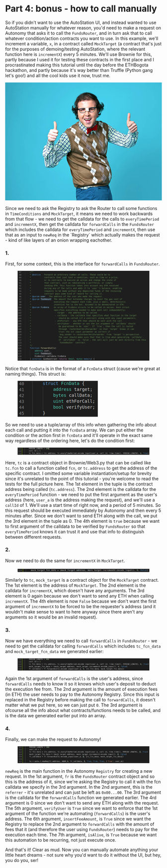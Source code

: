 # Part 4: bonus - how to call manually

So if you didn't want to use the AutoStation UI, and instead wanted to use AutoStation manually for whatever reason, you'd need to make a request on Autonomy that asks it to call the `FundsRouter`, and in turn ask that to call whatever condition/action contracts you want to use. In this example, we'll increment a variable, `x`, in a contract called `MockTarget` (a contract that's just for the purposes of demoing/testing AutoStation, where the relevant function here is `incrementX`) every 5 minutes. We'll use Brownie for this, partly because I used it for testing these contracts in the first place and I procrastinated making this tutorial until the day before the ETHBogota hackathon, and partly because it's way better than Truffle (Python gang let's goo!) and all the cool kids use it now, trust me.

![](../../.gitbook/assets/image.png)

Since we need to ask the Registry to ask the Router to call some functions in `TimeConditions` and `MockTarget`, it means we need to work backwards from that flow - we need to get the calldata for the calls to `everyTimePeriod` and `incrementX`, then get the calldata for `forwardCalls` in the `FundsRouter` which includes the calldata for `everyTimePeriod` and `incrementX`, then use that as an input to `newReq` in the \`Registry\` which actually makes the request - kind of like layers of an onion wrapping eachother.

### 1.

First, for some context, this is the interface for `forwardCalls` in `FundsRouter`.

<figure><img src="../../.gitbook/assets/Screenshot from 2022-10-06 18-20-29.png" alt=""><figcaption></figcaption></figure>

Notice that `fcnData` is in the format of a `FcnData` struct (cause we're great at naming things). This struct is:

<figure><img src="../../.gitbook/assets/Screenshot from 2022-10-06 18-22-40.png" alt=""><figcaption></figcaption></figure>

So we need to use a tuple/array of this info when gathering the info about each call and putting it into the `fcnData` array. We can put either the condition or the action first in `fcnData` and it'll operate in the exact same way regardless of the ordering here, let's do the condition first:

<figure><img src="../../.gitbook/assets/Screenshot from 2022-10-06 18-36-16.png" alt=""><figcaption></figcaption></figure>

Here, `tc` is a contract object in Brownie/Web3.py that can be called like `tc.fcn` to call a function called `fcn`, or `tc.address` to get the address of the specific contract. I omitted some variable instantiation/setup for brevity since it's unrelated to the point of this tutorial - you're welcome to read the tests for the full picture here. The 1st element in the tuple is the contract address being called (`tc.address`). The 2nd element is the calldata for the `everyTimePeriod` function - we need to put the first argument as the user's address (here, `user_a` is the address making the request), and we'll use a `callId` of 1. We'll use a start time of right now, and a period of 5 minutes. So this request should be executed immediately by Autonomy and then every 5 minutes after. Since we don't want to send ETH along with the call, we put the 3rd element in the tuple as 0. The 4th element is `true` because we want to first argument of the calldata to be verified by `FundsRouter` so that `everyTimePeriod` knows it can trust it and use that info to distinguish between different requests.

### 2.

Now we need to do the same for `incrementX` in `MockTarget`.

<figure><img src="../../.gitbook/assets/Screenshot from 2022-10-06 18-38-35.png" alt=""><figcaption></figcaption></figure>

Similarly to `tc`, `mock_target` is a contract object for the `MockTarget` contract. The 1st element is the address of `MockTarget`. The 2nd element is the calldata for `incrementX`, which doesn't have any arguments. The 3rd element is 0 again because we don't want to send any ETH when calling `incrementX`. The 4th element is now `False` because we don't want the first argument of `incrementX` to be forced to be the requester's address (and it wouldn't make sense to want to here anyway since there aren't any arguments so it would be an invalid request).

### 3.

Now we have everything we need to call `forwardCalls` in `FundsRouter` - we need to get the calldata for calling `forwardCalls` which includes `tc_fcn_data` and `mock_target_fcn_data` we generated earlier:

<figure><img src="../../.gitbook/assets/Screenshot from 2022-10-06 18-43-49.png" alt=""><figcaption></figcaption></figure>

Again the 1st argument of `forwardCalls` is the user's address, since `forwardCalls` needs to know it so it knows which user's deposit to deduct the execution fee from. The 2nd argument is the amount of execution fees (in ETH) the user needs to pay to the Autonomy Registry. Since this input is replaced in the Registry before making the call to `forwardCalls`, it doesn't matter what we put here, so we can just put `0`. The 3rd argument is ofcourse all the info about what contracts/functions needs to be called, and is the data we generated earlier put into an array.

### 4.

Finally, we can make the request to Autonomy!

<figure><img src="../../.gitbook/assets/Screenshot from 2022-10-06 18-58-20.png" alt=""><figcaption></figcaption></figure>

`newReq` is the main function in the Autonomy `Registry` for creating a new request. In the 1st argument, `fr` is the `FundsRouter` contract object and so this is the address of it, since we're asking the Registry to call it with the fcn calldata we specify in the 3rd argument. In the 2nd argument, this is the `referrer` - it's unrelated and can just be left as `0x00...00`. The 3rd argument is the calldata for the `forwardCalls` function we generated earlier. The 4rd argument is 0 since we don't want to send any ETH along with the request. The 5th argument, `verifyUser` is `True` since we want to enforce that the 1st argument of the function we're automating (`forwardCalls`) is the user's address. The 6th argument, `insertFeeAmount`, is `True` since we want the Registry to replace the 2nd argument to `forwardCalls` with the amount of fees that it (and therefore the user using `FundsRouter`) needs to pay for the execution each time. The 7th argument, `isAlive`, is `True` because we want this automation to be recurring, not just execute once.

And that's it! Clear as mud. Now you can manually automate anything your little heart dreams - not sure why you'd want to do it without the UI, but hey, you do you, ser!
